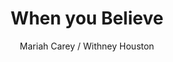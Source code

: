 ---
layout: post
title: When you Believe
author: Mariah Carey / Withney Houston
image:
  artist: mariah-carey-withney-houston.png
---